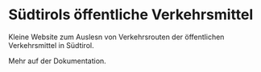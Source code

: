 # Südtirols öffentliche Verkehrsmittel
Kleine Website zum Auslesn von  Verkehrsrouten der öffentlichen Verkehrsmittel in Südtirol.

Mehr auf der Dokumentation.